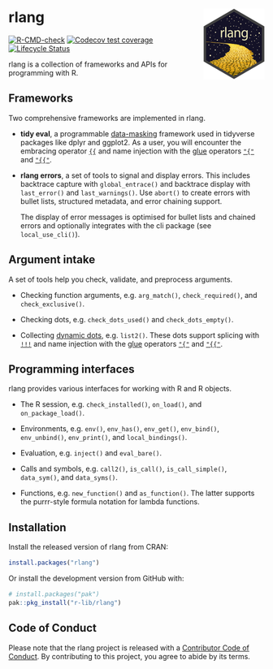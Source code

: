 rlang <img src="man/figures/logo.png" align="right" />
=======================================================

<!-- badges: start -->
[![R-CMD-check](https://github.com/r-lib/rlang/workflows/R-CMD-check/badge.svg)](https://github.com/r-lib/rlang/actions)
[![Codecov test coverage](https://codecov.io/gh/r-lib/rlang/branch/main/graph/badge.svg)](https://codecov.io/gh/r-lib/rlang?branch=main)
[![Lifecycle Status](https://img.shields.io/badge/lifecycle-stable-green.svg)](https://lifecycle.r-lib.org/articles/stages.html)
<!-- badges: end -->


rlang is a collection of frameworks and APIs for programming with R.


## Frameworks

Two comprehensive frameworks are implemented in rlang.

*   __tidy eval__, a programmable [data-masking](https://rlang.r-lib.org/reference/topic-data-mask.html) framework used in tidyverse packages like dplyr and ggplot2. As a user, you will encounter the embracing operator [`{{`](https://rlang.r-lib.org/reference/embrace-operator.html) and name injection with the [glue](https://glue.tidyverse.org/) operators [`"{"`](https://rlang.r-lib.org/reference/glue-operators.html) and [`"{{"`](https://rlang.r-lib.org/reference/glue-operators.html).

*   __rlang errors__, a set of tools to signal and display errors. This includes backtrace capture with `global_entrace()` and backtrace display with `last_error()` and `last_warnings()`. Use `abort()` to create errors with bullet lists, structured metadata, and error chaining support.

    The display of error messages is optimised for bullet lists and chained errors and optionally integrates with the cli package (see `local_use_cli()`).


## Argument intake

A set of tools help you check, validate, and preprocess arguments.

*   Checking function arguments, e.g. `arg_match()`, `check_required()`, and `check_exclusive()`.

*   Checking dots, e.g. `check_dots_used()` and `check_dots_empty()`.

*   Collecting [dynamic dots](https://rlang.r-lib.org/reference/dyn-dots.html), e.g. `list2()`. These dots support splicing with [`!!!`](https://rlang.r-lib.org/reference/splice-operator.html) and name injection with the [glue](https://glue.tidyverse.org/) operators [`"{"`](https://rlang.r-lib.org/reference/glue-operators.html) and [`"{{"`](https://rlang.r-lib.org/reference/glue-operators.html).


## Programming interfaces

rlang provides various interfaces for working with R and R objects.

*   The R session, e.g. `check_installed()`, `on_load()`, and `on_package_load()`.

*   Environments, e.g. `env()`, `env_has()`, `env_get()`, `env_bind()`, `env_unbind()`, `env_print()`, and `local_bindings()`.

*   Evaluation, e.g. `inject()` and `eval_bare()`.

*   Calls and symbols, e.g. `call2()`, `is_call()`, `is_call_simple()`, `data_sym()`, and `data_syms()`.

*   Functions, e.g. `new_function()` and `as_function()`. The latter supports the purrr-style formula notation for lambda functions.


## Installation

Install the released version of rlang from CRAN:

```r
install.packages("rlang")
```

Or install the development version from GitHub with:

```r
# install.packages("pak")
pak::pkg_install("r-lib/rlang")
```


## Code of Conduct

Please note that the rlang project is released with a [Contributor Code of Conduct](https://rlang.r-lib.org/CODE_OF_CONDUCT.html). By contributing to this project, you agree to abide by its terms.
